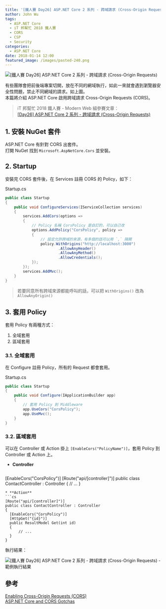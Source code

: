 ```yaml
---
title: '[鐵人賽 Day26] ASP.NET Core 2 系列 - 跨域請求 (Cross-Origin Requests)'
author: John Wu
tags:
  - ASP.NET Core
  - iT 邦幫忙 2018 鐵人賽
  - CORS
  - CSP
  - Security
categories:
  - ASP.NET Core
date: 2018-01-14 12:00
featured_image: /images/pasted-240.png
---
```


![[鐵人賽 Day26] ASP.NET Core 2 系列 - 跨域請求 (Cross-Origin Requests)](/images/pasted-240.png)

有些團隊會把前後端專案切開，放在不同的網域執行，如此一來就會遇到瀏覽器安全性問題，禁止不同網域的請求。如上圖。  
本篇將介紹 ASP.NET Core 啟用跨域請求 Cross-Origin Requests (CORS)。  

> iT 邦幫忙 2018 鐵人賽 - Modern Web 組參賽文章：  
 [[Day26] ASP.NET Core 2 系列 - 跨域請求 (Cross-Origin Requests)](https://ithelp.ithome.com.tw/articles/xxxxxxx)  

<!-- more -->

## 1. 安裝 NuGet 套件

ASP.NET Core 有針對 CORS 出套件。  
打開 NuGet 找到 `Microsoft.AspNetCore.Cors` 並安裝。  

## 2. Startup

安裝完 CORS 套件後，在 Services 註冊 CORS 的 Policy，如下：

Startup.cs
```cs
public class Startup
{
    public void ConfigureServices(IServiceCollection services)
    {
        services.AddCors(options =>
        {
            // Policy 名稱 CorsPolicy 是自訂的，可以自己改
            options.AddPolicy("CorsPolicy", policy =>
            {
                // 設定允許跨域的來源，有多個的話可以用 `,` 隔開
                policy.WithOrigins("http://localhost:3000")
                        .AllowAnyHeader()
                        .AllowAnyMethod()
                        .AllowCredentials();
            });
        });
        services.AddMvc();
    }
}
```
> 若要同意所有跨域來源都能呼叫的話，可以把 `WithOrigins()` 改為 `AllowAnyOrigin()`  

## 3. 套用 Policy

套用 Policy 有兩種方式：  
1. 全域套用  
2. 區域套用  

### 3.1. 全域套用

在 Configure 註冊 Policy，所有的 Request 都會套用。

Startup.cs
```cs
public class Startup
{
    public void Configure(IApplicationBuilder app)
    {
        // 套用 Policy 到 Middleware
        app.UseCors("CorsPolicy");
        app.UseMvc();
    }
}
```

### 3.2. 區域套用 

可以在 Controller 或 Action 掛上 `[EnableCors("PolicyName")]`，套用 Policy 到 Controller 或 Action 上。

* **Controller**
  ```cs
[EnableCors("CorsPolicy")]
[Route("api/[controller]")]
public class ContactController : Controller
{
    // ...
}
  ```
* **Action**
  ```cs
[Route("api/[controller]")]
public class ContactController : Controller
{
    [EnableCors("CorsPolicy")]
    [HttpGet("{id}")]
    public ResultModel Get(int id)
    {
        // ...
    }
}
  ```

執行結果：

![[鐵人賽 Day26] ASP.NET Core 2 系列 - 跨域請求 (Cross-Origin Requests) - 範例執行結果](/images/pasted-241.png)

## 參考

[Enabling Cross-Origin Requests (CORS)](https://docs.microsoft.com/en-us/aspnet/core/security/cors)  
[ASP.NET Core and CORS Gotchas](https://weblog.west-wind.com/posts/2016/Sep/26/ASPNET-Core-and-CORS-Gotchas)  
